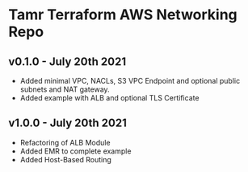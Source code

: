 # Tamr Terraform AWS Networking Repo
## v0.1.0 - July 20th 2021
* Added minimal VPC, NACLs, S3 VPC Endpoint and optional public subnets and NAT gateway.
* Added example with ALB and optional TLS Certificate
## v1.0.0 - July 20th 2021
* Refactoring of ALB Module
* Added EMR to complete example
* Added Host-Based Routing